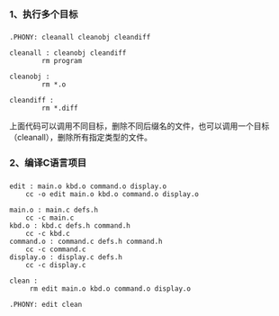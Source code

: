 ### 1、执行多个目标
#####
    .PHONY: cleanall cleanobj cleandiff
    
    cleanall : cleanobj cleandiff
            rm program
    
    cleanobj :
            rm *.o
    
    cleandiff :
            rm *.diff
上面代码可以调用不同目标，删除不同后缀名的文件，也可以调用一个目标（cleanall），删除所有指定类型的文件。

### 2、编译C语言项目
#####
    edit : main.o kbd.o command.o display.o 
        cc -o edit main.o kbd.o command.o display.o

    main.o : main.c defs.h
        cc -c main.c
    kbd.o : kbd.c defs.h command.h
        cc -c kbd.c
    command.o : command.c defs.h command.h
        cc -c command.c
    display.o : display.c defs.h
        cc -c display.c
    
    clean :
         rm edit main.o kbd.o command.o display.o

    .PHONY: edit clean